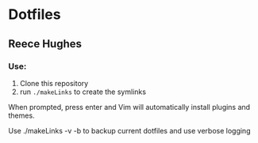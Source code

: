 # Dotfiles
## Reece Hughes

### Use:
1. Clone this repository
2. run `./makeLinks` to create the symlinks

When prompted, press enter and Vim will automatically install plugins and themes.

Use ./makeLinks -v -b to backup current dotfiles and use verbose logging


